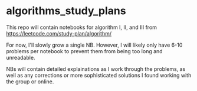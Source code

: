 # algorithms_study_plans
This repo will contain notebooks for algorithm I, II, and III from https://leetcode.com/study-plan/algorithm/

For now, I'll slowly grow a single NB. However, I will likely only have 6-10 problems per notebook to prevent them from being too long and unreadable. 

NBs will contain detailed explainations as I work through the problems, as well as any corrections or more sophisticated solutions I found working with the group or online. 